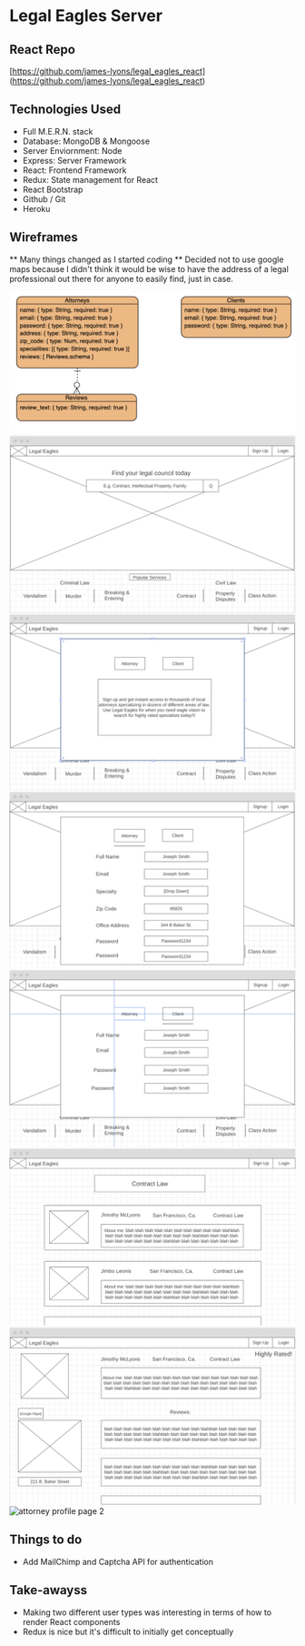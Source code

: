 # Legal Eagles Server

## React Repo
[https://github.com/james-lyons/legal_eagles_react] (https://github.com/james-lyons/legal_eagles_react)

## Technologies Used
- Full M.E.R.N. stack
- Database: MongoDB & Mongoose
- Server Enviornment: Node
- Express: Server Framework
- React: Frontend Framework
- Redux: State management for React
- React Bootstrap
- Github / Git
- Heroku

## Wireframes
** Many things changed as I started coding
** Decided not to use google maps because I didn't think it would be wise to have the address of a legal professional out there for anyone to easily find, just in case.

![ERD](./Wireframes/ERD.png)
![landing page](./Wireframes/wireframe_1.png)
![register modal](./Wireframes/wireframe_2.png)
![attorney register modal](./Wireframes/wireframe_3.png)
![client register modal](./Wireframes/wireframe_4.png)
![attorney search page](./Wireframes/wireframe_5.png)
![attorney profile page 1](./Wireframes/wireframe_6.png)
![attorney profile page 2](./Wirefranes/wireframe_7.png)

## Things to do
- Add MailChimp and Captcha API for authentication

## Take-awayss
- Making two different user types was interesting in terms of how to render React components
- Redux is nice but it's difficult to initially get conceptually